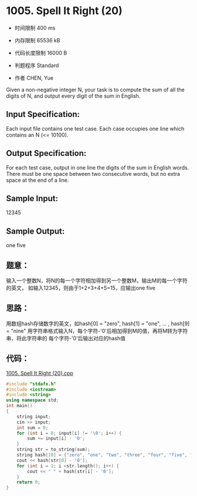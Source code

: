 ﻿# 1005. Spell It Right (20)

* 时间限制 400 ms

* 内存限制 65536 kB

* 代码长度限制 16000 B

* 判题程序 Standard 

* 作者 CHEN, Yue



Given a non-negative integer N, your task is to compute the sum of all the digits of N, 
and output every digit of the sum in English. 



## Input Specification: 

Each input file contains one test case. Each case occupies one line which contains an N (<= 10100). 



## Output Specification: 

For each test case, output in one line the digits of the sum in English words. 
There must be one space between two consecutive words, but no extra space at the end of a line. 



## Sample Input:
12345

## Sample Output:
one five



## 题意：
输入一个整数N，将N的每一个字符相加得到另一个整数M，输出M的每一个字符的英文，
如输入12345，则由于1+2+3+4+5=15，应输出one five

## 思路：
用数组hash存储数字的英文，如hash[0] = "zero", hash[1] = "one", ... , hash[9] = "nine"
用字符串格式输入N，每个字符-'0'后相加得到M的值，再将M转为字符串，将此字符串的
每个字符-'0'后输出对应的hash值

## 代码：

[1005. Spell It Right (20).cpp](https://github.com/jerrykcode/PAT-Advanced-Level-Practise/blob/master/PAT%20Advanced%20Level%20Practice/1005.%20Spell%20It%20Right%20(20)/1005.%20Spell%20It%20Right%20(20)_2.cpp)

```cpp
#include "stdafx.h"
#include <iostream>
#include <string>
using namespace std;
int main()
{
	string input;
	cin >> input;
	int sum = 0;
	for (int i = 0; input[i] != '\0'; i++) {
		sum += input[i] - '0';
	}
	string str = to_string(sum);
	string hash[10] = {"zero", "one", "two", "three", "four", "five", "six", "seven", "eight", "nine"};
	cout << hash[str[0] - '0'];
	for (int i = 1; i <str.length(); i++) {
		cout << " " + hash[str[i] - '0'];
	}
	return 0;
}
```
